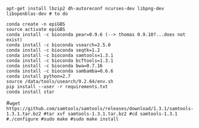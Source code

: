 ```
apt-get install lbzip2 dh-autoreconf ncurses-dev libpng-dev libopenblas-dev # to do 

conda create -n epiGBS
source activate epiGBS
conda install -c bioconda pear=0.9.6 (--> thomas 0.9.10?...does not exist)
conda install -c bioconda vsearch=2.5.0
conda install -c bioconda seqtk=1.2
conda install -c bioconda samtools=1.3.1
conda install -c bioconda bcftools=1.3.1
conda install -c bioconda bwa=0.7.16
conda install -c bioconda sambamba=0.6.6
conda install python=2.7
source /data/tools/usearch/9.2.64/env.sh
pip install --user -r requirements.txt
conda install star
```

#`wget https://github.com/samtools/samtools/releases/download/1.3.1/samtools-1.3.1.tar.bz2
#tar xvf samtools-1.3.1.tar.bz2
#cd samtools-1.3.1
#./configure
#sudo make
#sudo make install`
